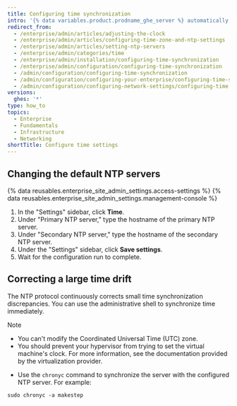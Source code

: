 ```yaml
---
title: Configuring time synchronization
intro: '{% data variables.product.prodname_ghe_server %} automatically synchronizes its clock by connecting to NTP servers. You can set the NTP servers that are used to synchronize the clock, or you can use the default NTP servers.'
redirect_from:
  - /enterprise/admin/articles/adjusting-the-clock
  - /enterprise/admin/articles/configuring-time-zone-and-ntp-settings
  - /enterprise/admin/articles/setting-ntp-servers
  - /enterprise/admin/categories/time
  - /enterprise/admin/installation/configuring-time-synchronization
  - /enterprise/admin/configuration/configuring-time-synchronization
  - /admin/configuration/configuring-time-synchronization
  - /admin/configuration/configuring-your-enterprise/configuring-time-synchronization
  - /admin/configuration/configuring-network-settings/configuring-time-synchronization
versions:
  ghes: '*'
type: how_to
topics:
  - Enterprise
  - Fundamentals
  - Infrastructure
  - Networking
shortTitle: Configure time settings
---
```

## Changing the default NTP servers

{% data reusables.enterprise_site_admin_settings.access-settings %}
{% data reusables.enterprise_site_admin_settings.management-console %}
1. In the "Settings" sidebar, click **Time**.
1. Under "Primary NTP server," type the hostname of the primary NTP server.
1. Under "Secondary NTP server," type the hostname of the secondary NTP server.
1. Under the "Settings" sidebar, click **Save settings**.
1. Wait for the configuration run to complete.

## Correcting a large time drift

The NTP protocol continuously corrects small time synchronization discrepancies. You can use the administrative shell to synchronize time immediately.

> [!NOTE]
> * You can't modify the Coordinated Universal Time (UTC) zone.
> * You should prevent your hypervisor from trying to set the virtual machine's clock. For more information, see the documentation provided by the virtualization provider.

* Use the `chronyc` command to synchronize the server with the configured NTP server. For example:

```shell
sudo chronyc -a makestep
```
